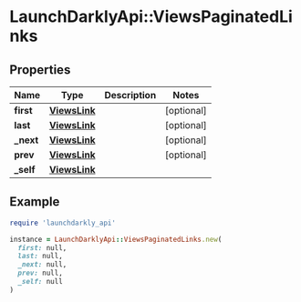 # LaunchDarklyApi::ViewsPaginatedLinks

## Properties

| Name | Type | Description | Notes |
| ---- | ---- | ----------- | ----- |
| **first** | [**ViewsLink**](ViewsLink.md) |  | [optional] |
| **last** | [**ViewsLink**](ViewsLink.md) |  | [optional] |
| **_next** | [**ViewsLink**](ViewsLink.md) |  | [optional] |
| **prev** | [**ViewsLink**](ViewsLink.md) |  | [optional] |
| **_self** | [**ViewsLink**](ViewsLink.md) |  |  |

## Example

```ruby
require 'launchdarkly_api'

instance = LaunchDarklyApi::ViewsPaginatedLinks.new(
  first: null,
  last: null,
  _next: null,
  prev: null,
  _self: null
)
```

